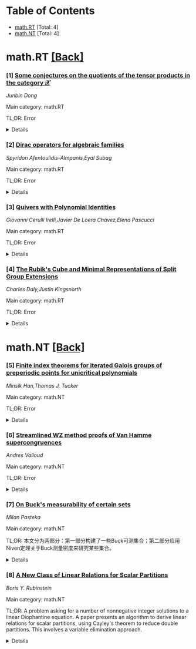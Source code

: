 <div id=toc></div>

# Table of Contents

- [math.RT](#math.RT) [Total: 4]
- [math.NT](#math.NT) [Total: 4]


<div id='math.RT'></div>

# math.RT [[Back]](#toc)

### [1] [Some conjectures on the quotients of the tensor products in the category $\mathscr{X}$](https://arxiv.org/abs/2508.00488)
*Junbin Dong*

Main category: math.RT

TL;DR: Error


<details>
  <summary>Details</summary>
Motivation: Error

Method: Error

Result: Error

Conclusion: Error

Abstract: Let ${\bf G}$ be a connected reductive algebraic group defined over the
finite field $\mathbb{F}_q$ with $q$ elements. We propose some conjectures
concerning the simple quotients of $M\otimes N$, where $M,N$ are objects in the
representation category $\mathscr{X}({\bf G})$. We provide several pieces of
evidence for these conjectures. In particular, we show that these conjectures
are valid for ${\bf G}=SL_2(\bar{\mathbb{F}}_q)$.

</details>


### [2] [Dirac operators for algebraic families](https://arxiv.org/abs/2508.00547)
*Spyridon Afentoulidis-Almpanis,Eyal Subag*

Main category: math.RT

TL;DR: Error


<details>
  <summary>Details</summary>
Motivation: Error

Method: Error

Result: Error

Conclusion: Error

Abstract: We introduce algebraic families of Dirac operators for the deformation family
(and other related families) associated with a real reductive Lie group that
interpolates the reductive group and the corresponding Cartan motion group. We
prove Vogan's conjecture in this setting, relating the infinitesimal character
of an algebraic family of Harish-Chandra modules and its Dirac cohomology.

</details>


### [3] [Quivers with Polynomial Identities](https://arxiv.org/abs/2508.00662)
*Giovanni Cerulli Irelli,Javier De Loera Chávez,Elena Pascucci*

Main category: math.RT

TL;DR: Error


<details>
  <summary>Details</summary>
Motivation: Error

Method: Error

Result: Error

Conclusion: Error

Abstract: We provide a topological characterization of quivers whose path algebra
satisfies a polynomial identity. This class includes the oriented cycle and
acyclic quivers and, in the latter case, we describe the associated T-ideal. We
introduce a generalization of Arnold's A-graded algebras, which we call locally
A-graded algebras, and prove that they are also PI. We give an example of a
quiver algebra satisfying a polynomial identity, even if the path algebra of
the quiver does not.

</details>


### [4] [The Rubik's Cube and Minimal Representations of Split Group Extensions](https://arxiv.org/abs/2508.00687)
*Charles Daly,Justin Kingsnorth*

Main category: math.RT

TL;DR: Error


<details>
  <summary>Details</summary>
Motivation: Error

Method: Error

Result: Error

Conclusion: Error

Abstract: In this paper, we examine the groups $G_2$ and $G_3$ associated to the $2
\times 2$ and $3 \times 3$ Rubik's cubes. We express $G_2$ and $G_3$ in terms
of familiar groups and exhibit a split homomorphism $\psi: G_3 \longrightarrow
G_2$ to prove that $G_2$ embeds inside $G_3$ as a subgroup. In addition, we
prove several results bounding the dimensions of minimal faithful
representations of finite abelian groups split by some complementary subgroup.
We then employ these results to determine the minimal faithful dimensions of
$G_2$ and $G_3$ over both $\mathbb{C}$ and $\mathbb{R}$. We find that $G_2$ has
minimal dimension 8 over $\mathbb{C}$ and 16 over $\mathbb{R}$, and that $G_3$
has minimal dimension 20 over $\mathbb{C}$ and 28 over $\mathbb{R}$.

</details>


<div id='math.NT'></div>

# math.NT [[Back]](#toc)

### [5] [Finite index theorems for iterated Galois groups of preperiodic points for unicritical polynomials](https://arxiv.org/abs/2508.00266)
*Minsik Han,Thomas J. Tucker*

Main category: math.NT

TL;DR: Error


<details>
  <summary>Details</summary>
Motivation: Error

Method: Error

Result: Error

Conclusion: Error

Abstract: Let K be a number field and let f(x) = x^q + c where q is a prime power, c is
in K, and f is not post-critically finite. We show that for any strictly
preperiodic b in K, the iterated Galois group at b with respect to f has finite
index in the generic iterated Galois group for f.

</details>


### [6] [Streamlined WZ method proofs of Van Hamme supercongruences](https://arxiv.org/abs/2508.00343)
*Andres Valloud*

Main category: math.NT

TL;DR: Error


<details>
  <summary>Details</summary>
Motivation: Error

Method: Error

Result: Error

Conclusion: Error

Abstract: Using the WZ method to prove supercongruences critically depends on an
inspired WZ pair choice. This paper demonstrates a procedure for finding WZ
pair candidates to prove a given supercongruence. When suitable WZ pairs are
thus obtained, coupling them with the $p$-adic approximation of $\Gamma_p$ by
Long and Ramakrishna enables uniform proofs for the Van Hamme supercongruences
B.2, C.2, D.2, E.2, F.2, G.2, and H.2. This approach also yields the known
extensions of G.2 modulo $p^4$, and of H.2 modulo $p^3$ when $p$ is $3$ modulo
$4$. Finally, the Van Hamme supercongruence I.2 is shown to be a special case
of the WZ method where Gosper's algorithm itself succeeds.

</details>


### [7] [On Buck's measurability of certain sets](https://arxiv.org/abs/2508.00538)
*Milan Pasteka*

Main category: math.NT

TL;DR: 本文分为两部分：第一部分构建了一些Buck可测集合；第二部分应用Niven定理关于Buck测量密度来研究某些集合。


<details>
  <summary>Details</summary>
Motivation: 作者动机可能来自于研究Buck可测集合的结构及其应用，特别是在Niven定理在这些集合上的适用性，从而更好地理解其测量密度的性质。

Method: 文章第一部分通过构建具体的Buck可测集合实例进行研究，第二部分则运用了Niven定理，这一定理主要关注集合的测量密度问题，通过数学方法将其应用于某些特定集合上，可能涉及证明和变换。

Result: 成功构造了一系列Buck可测集合，并通过应用Niven定理在这些集合上得到了确切的结论，可能包括新理论的验证或对现有理论的扩展。

Conclusion: 文章结论表明，Buck可测集合的构建和Niven定理的应用有助于深化对测量密度相关数学理论的理解，可能在特定数学分析问题中有进一步的应用潜力。

Abstract: In the first part we construct some Buck measurable sets. In the second part
we apply the Niven theorem for Buck's measure density to certain sets.

</details>


### [8] [A New Class of Linear Relations for Scalar Partitions](https://arxiv.org/abs/2508.00677)
*Boris Y. Rubinstein*

Main category: math.NT

TL;DR: A problem asking for a number of nonnegative integer solutions to a linear Diophantine equation. A paper presents an algorithm to derive linear relations for scalar partitions, using Cayley's theorem to reduce double partitions. This involves a variable elimination approach.


<details>
  <summary>Details</summary>
Motivation: The motivation of this paper is to provide a method for deriving linear relations in scalar integer partition problems. Current approaches may not systematically address such relations, especially when dealing with a finite number of partitions and complex elimination procedures. This work aims to enhance computational methods by leveraging Cayley's theorem for variable elimination.

Method: The algorithm utilizes Cayley's theorem for variable elimination, transforming double partitions into a sum of scalar partitions. By applying the variable elimination procedure, the method iteratively derives linear relations between subsets of scalar partitions, enhancing the ability to handle finite partition sets.

Result: The paper produces an algorithm that effectively translates the problem of double partitions into sums of scalar partitions. The algorithm is designed to correctly eliminate variables and derive accurate linear relations, as demonstrated through specific instances provided in the manuscript.

Conclusion: The conclusion is that the proposed algorithm, based on Cayley's theorem, is a valid method for deriving linear relations in scalar integer partitions, particularly for reducing double partitions to scalar ones using variable elimination. This contributes to the field by enhancing the computation of such relations.

Abstract: A scalar integer partition problem asks for a number of nonnegative integer
solutions to a linear Diophantine equation with integer positive coefficients.
The manuscript discusses an algorithm of derivation of linear relations
involving the finite number of scalar partitions. The algorithm employs the
Cayley theorem about the reduction of a double partition to a sum of scalar
partitions based on the variable elimination procedure.

</details>
